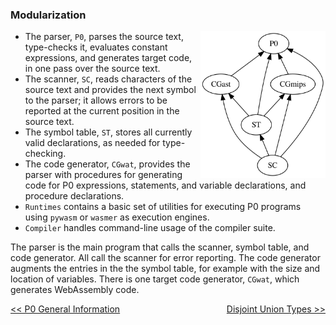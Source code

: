 ### Modularization
<div><span style="float:right"><img width="200px" src="./img/modularization.svg"/></span></div>

- The parser, `P0`, parses the source text, type-checks it, evaluates constant expressions, and generates target code, in one pass over the source text.
- The scanner, `SC`, reads characters of the source text and provides the next symbol to the parser; it allows errors to be reported at the current position in the source text.
- The symbol table, `ST`, stores all currently valid declarations, as needed for type-checking.
- The code generator, `CGwat`, provides the parser with procedures for generating code for P0 expressions, statements, and variable declarations, and procedure declarations.
- `Runtimes` contains a basic set of utilities for executing P0 programs using `pywasm` or `wasmer` as execution engines.
- `Compiler` handles command-line usage of the compiler suite.

The parser is the main program that calls the scanner, symbol table, and code generator. All call the scanner for error reporting. The code generator augments the entries in the the symbol table, for example with the size and location of variables. There is one target code generator, `CGwat`, which generates WebAssembly code.


<a style="float:left" href="P0.md">\<\< P0 General Information</a> <a style="float:right" href="DISJOINT_UNION_TYPES.md">Disjoint Union Types \>\></a>

